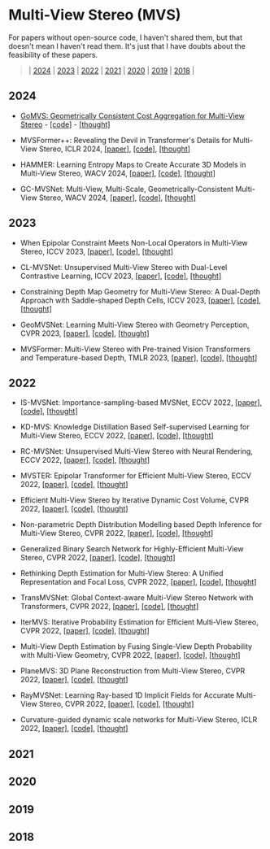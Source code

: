 # Multi-View Stereo (MVS)
For papers without open-source code, I haven't shared them, but that doesn't mean I haven't read them. It's just that I have doubts about the feasibility of these papers.

> | [2024](#2024) | [2023](#2023) | [2022](#2022) | [2021](#2021) | [2020](#2020) | [2019](#2019) | [2018](#2018) |
## 2024

- [GoMVS: Geometrically Consistent Cost Aggregation for Multi-View Stereo](https://arxiv.org/pdf/2404.07992.pdf) - [[code]](https://github.com/Wuuu3511/GoMVS) - [[thought]]()

- MVSFormer++: Revealing the Devil in Transformer's Details for Multi-View Stereo, ICLR 2024,  [[paper]](), [[code]](), [[thought]]()
  
- HAMMER: Learning Entropy Maps to Create Accurate 3D Models in Multi-View Stereo, WACV 2024, [[paper]](), [[code]](), [[thought]]()
  
- GC-MVSNet: Multi-View, Multi-Scale, Geometrically-Consistent Multi-View Stereo, WACV 2024, [[paper]](), [[code]](), [[thought]]()

## 2023

- When Epipolar Constraint Meets Non-Local Operators in Multi-View Stereo, ICCV 2023, [[paper]](), [[code]](), [[thought]]()

- CL-MVSNet: Unsupervised Multi-View Stereo with Dual-Level Contrastive Learning, ICCV 2023, [[paper]](), [[code]](), [[thought]]()

- Constraining Depth Map Geometry for Multi-View Stereo: A Dual-Depth Approach with Saddle-shaped Depth Cells, ICCV 2023, [[paper]](), [[code]](), [[thought]]()

- GeoMVSNet: Learning Multi-View Stereo with Geometry Perception, CVPR 2023, [[paper]](), [[code]](), [[thought]]()

- MVSFormer: Multi-View Stereo with Pre-trained Vision Transformers and Temperature-based Depth, TMLR 2023, [[paper]](), [[code]](), [[thought]]()
## 2022

- IS-MVSNet: Importance-sampling-based MVSNet, ECCV 2022, [[paper]](), [[code]](), [[thought]]()

- KD-MVS: Knowledge Distillation Based Self-supervised Learning for Multi-View Stereo, ECCV 2022, [[paper]](), [[code]](), [[thought]]()

- RC-MVSNet: Unsupervised Multi-View Stereo with Neural Rendering, ECCV 2022, [[paper]](), [[code]](), [[thought]]()

- MVSTER: Epipolar Transformer for Efficient Multi-View Stereo, ECCV 2022, [[paper]](), [[code]](), [[thought]]()

- Efficient Multi-View Stereo by Iterative Dynamic Cost Volume, CVPR 2022, [[paper]](), [[code]](), [[thought]]()

- Non-parametric Depth Distribution Modelling based Depth Inference for Multi-View Stereo, CVPR 2022, [[paper]](), [[code]](), [[thought]]()

- Generalized Binary Search Network for Highly-Efficient Multi-View Stereo, CVPR 2022, [[paper]](), [[code]](), [[thought]]()

- Rethinking Depth Estimation for Multi-View Stereo: A Unified Representation and Focal Loss, CVPR 2022, [[paper]](), [[code]](), [[thought]]()

- TransMVSNet: Global Context-aware Multi-View Stereo Network with Transformers, CVPR 2022, [[paper]](), [[code]](), [[thought]]()

- IterMVS: Iterative Probability Estimation for Efficient Multi-View Stereo, CVPR 2022, [[paper]](), [[code]](), [[thought]]()

- Multi-View Depth Estimation by Fusing Single-View Depth Probability with Multi-View Geometry, CVPR 2022, [[paper]](), [[code]](), [[thought]]()

- PlaneMVS: 3D Plane Reconstruction from Multi-View Stereo, CVPR 2022, [[paper]](), [[code]](), [[thought]]()

- RayMVSNet: Learning Ray-based 1D Implicit Fields for Accurate Multi-View Stereo, CVPR 2022, [[paper]](), [[code]](), [[thought]]()

- Curvature-guided dynamic scale networks for Multi-View Stereo, ICLR 2022, [[paper]](), [[code]](), [[thought]]()


## 2021

## 2020

## 2019

## 2018
